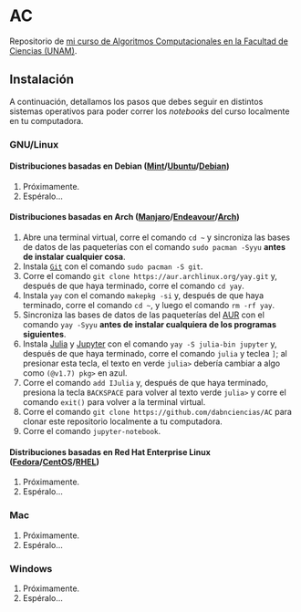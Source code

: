 # AC
  Repositorio de [mi curso de Algoritmos Computacionales en la Facultad de Ciencias (UNAM)](https://www.fciencias.unam.mx/docencia/horarios/presentacion/333034).

## Instalación

A continuación, detallamos los pasos que debes seguir en distintos sistemas operativos para poder correr los _notebooks_ del curso localmente en tu computadora.

### GNU/Linux

#### Distribuciones basadas en Debian ([Mint](https://linuxmint.com/)/[Ubuntu](https://ubuntu.com/)/[Debian](https://www.debian.org/))

1. Próximamente.
1. Espéralo...

#### Distribuciones basadas en Arch ([Manjaro](https://manjaro.org/)/[Endeavour](https://endeavouros.com/)/[Arch](https://archlinux.org/))

1. Abre una terminal virtual, corre el comando `cd ~` y sincroniza las bases de datos de las paqueterías con el comando `sudo pacman -Syyu` **antes de instalar cualquier cosa**.
1. Instala [`Git`](https://git-scm.com/doc) con el comando `sudo pacman -S git`.
1. Corre el comando `git clone https://aur.archlinux.org/yay.git` y, después de que haya terminado, corre el comando `cd yay`.
1. Instala `yay` con el comando `makepkg -si` y, después de que haya terminado, corre el comando `cd ~`, y luego el comando `rm -rf yay`.
1. Sincroniza las bases de datos de las paqueterías del [AUR](https://wiki.archlinux.org/title/Arch_User_Repository_(Español)) con el comando `yay -Syyu` **antes de instalar cualquiera de los programas siguientes**.
1. Instala [Julia](https://julialang.org/) y [Jupyter](https://jupyter.org/) con el comando `yay -S julia-bin jupyter` y, después de que haya terminado, corre el comando `julia` y teclea `]`; al presionar esta tecla, el texto en verde `julia>` debería cambiar a algo como `(@v1.7) pkg>` en azul.
1. Corre el comando `add IJulia` y, después de que haya terminado, presiona la tecla `BACKSPACE` para volver al texto verde `julia>` y  corre el comando `exit()` para volver a la terminal virtual.
1. Corre el comando `git clone https://github.com/dabnciencias/AC` para clonar este repositorio localmente a tu computadora.
1. Corre el comando `jupyter-notebook`.

#### Distribuciones basadas en Red Hat Enterprise Linux ([Fedora](https://getfedora.org/)/[CentOS](https://www.centos.org/)/[RHEL](https://www.redhat.com/en/technologies/linux-platforms/enterprise-linux))

1. Próximamente.
1. Espéralo...

### Mac

1. Próximamente.
1. Espéralo...

### Windows

1. Próximamente.
1. Espéralo...
